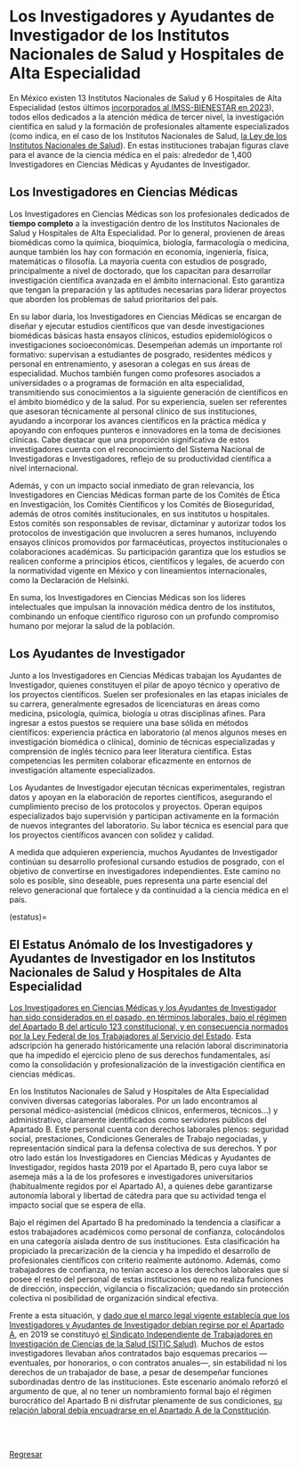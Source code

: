 # Los Investigadores y Ayudantes de Investigador de los Institutos Nacionales de Salud y Hospitales de Alta Especialidad

En México existen 13 Institutos Nacionales de Salud y 6 Hospitales de Alta
Especialidad (estos últimos [incorporados al IMSS-BIENESTAR en
2023](https://imssbienestar.gob.mx/assets/docs/juridico_acuerdos/ACUERDO_BASES_PROCESO_DESINCORPOR_FUSION_CENTRO_HRAES%20_IMSSBIENESTAR.pdf)),
todos ellos dedicados a la atención médica de
tercer nivel, la investigación científica en salud y la formación de
profesionales altamente especializados (como indica, en el caso de los
Institutos Nacionales de Salud, [la Ley de los Institutos Nacionales de
Salud](https://www.diputados.gob.mx/LeyesBiblio/pdf/LINS.pdf)). En estas
instituciones trabajan figuras clave para el avance de la ciencia médica en el país: alrededor de 1,400
Investigadores en Ciencias Médicas y Ayudantes de Investigador.

## Los Investigadores en Ciencias Médicas

Los Investigadores en Ciencias Médicas son los profesionales dedicados de **tiempo
completo** a la investigación dentro de los Institutos Nacionales de Salud y
Hospitales de Alta Especialidad. Por lo general, provienen de áreas biomédicas
como la química, bioquímica, biología, farmacología o medicina, aunque también
los hay con formación en economía, ingeniería, física, matemáticas o filosofía.
La mayoría cuenta con estudios de posgrado, principalmente a nivel de
doctorado, que los capacitan para desarrollar investigación científica avanzada
en el ámbito internacional. Esto garantiza que tengan la preparación y las
aptitudes necesarias para liderar proyectos que aborden los problemas de salud
prioritarios del país.

En su labor diaria, los Investigadores en Ciencias Médicas se encargan de
diseñar y ejecutar estudios científicos que van desde investigaciones
biomédicas básicas hasta ensayos clínicos, estudios epidemiológicos o
investigaciones socioeconómicas. Desempeñan además un importante rol formativo:
supervisan a estudiantes de posgrado, residentes médicos y personal en
entrenamiento, y asesoran a colegas en sus áreas de especialidad. Muchos
también fungen como profesores asociados a universidades o a programas de
formación en alta especialidad, transmitiendo sus conocimientos a la siguiente
generación de científicos en el ámbito biomédico y de la salud. Por su
experiencia, suelen ser referentes que asesoran técnicamente al personal
clínico de sus instituciones, ayudando a incorporar los avances científicos en
la práctica médica y apoyando con enfoques punteros e innovadores en la toma de
decisiones clínicas. Cabe destacar que una proporción significativa de estos
investigadores cuenta con el reconocimiento del Sistema Nacional de
Investigadoras e Investigadores, reflejo de su productividad científica a nivel
internacional.

Además, y con un impacto social inmediato de gran relevancia, los
Investigadores en Ciencias Médicas forman parte de los Comités de Ética en
Investigación, los Comités Científicos y los Comités de Bioseguridad, además de otros
comités institucionales, en sus institutos u hospitales. Estos comités son
responsables de revisar, dictaminar y autorizar todos los protocolos de
investigación que involucren a seres humanos, incluyendo ensayos clínicos
promovidos por farmacéuticas, proyectos institucionales o colaboraciones
académicas. Su participación garantiza que los estudios se realicen conforme a
principios éticos, científicos y legales, de acuerdo con la normatividad
vigente en México y con lineamientos internacionales, como la Declaración de
Helsinki.

En suma, los Investigadores en Ciencias Médicas son los líderes intelectuales
que impulsan la innovación médica dentro de los institutos, combinando un
enfoque científico riguroso con un profundo compromiso humano por mejorar la salud
de la población.


## Los Ayudantes de Investigador

Junto a los Investigadores en Ciencias Médicas trabajan los Ayudantes de
Investigador, quienes constituyen el pilar de apoyo técnico y operativo de los
proyectos científicos. Suelen ser profesionales en las etapas iniciales de su
carrera, generalmente egresados de licenciaturas en áreas como medicina,
psicología, química, biología u otras disciplinas afines. Para ingresar a estos
puestos se requiere una base sólida en métodos científicos: experiencia
práctica en laboratorio (al menos algunos meses en investigación biomédica o
clínica), dominio de técnicas especializadas y comprensión de inglés técnico
para leer literatura científica. Estas competencias les permiten colaborar
eficazmente en entornos de investigación altamente especializados.

Los Ayudantes de Investigador ejecutan técnicas experimentales, registran datos
y apoyan en la elaboración de reportes científicos, asegurando el cumplimiento
preciso de los protocolos y proyectos. Operan equipos especializados bajo supervisión y
participan activamente en la formación de nuevos integrantes del laboratorio.
Su labor técnica es esencial para que los proyectos científicos avancen con
solidez y calidad.

A medida que adquieren experiencia, muchos Ayudantes de Investigador continúan
su desarrollo profesional cursando estudios de posgrado, con el objetivo de
convertirse en investigadores independientes. Este camino no solo es posible,
sino deseable, pues representa una parte esencial del relevo generacional que fortalece y da
continuidad a la ciencia médica en el país.

(estatus)=
## El Estatus Anómalo de los Investigadores y Ayudantes de Investigador en los Institutos Nacionales de Salud y Hospitales de Alta Especialidad

[Los Investigadores en Ciencias Médicas y los Ayudantes de Investigador han sido
considerados en el pasado, en términos laborales, bajo el régimen del Apartado B del
artículo 123 constitucional, y en consecuencia normados por la Ley Federal de
los Trabajadores al Servicio del Estado](apartado_a.md#apartado_b). Esta adscripción ha generado históricamente una
relación laboral discriminatoria que ha impedido el ejercicio pleno de sus
derechos fundamentales, así como la consolidación y profesionalización de la
investigación científica en ciencias médicas.

En los Institutos Nacionales de Salud y Hospitales de Alta Especialidad conviven diversas categorías laborales.
Por un lado encontramos al personal médico-asistencial (médicos clínicos, enfermeros,
técnicos...) y administrativo, claramente identificados como servidores
públicos del Apartado B. Este personal cuenta con derechos laborales plenos:
seguridad social, prestaciones, Condiciones Generales de Trabajo negociadas, y
representación sindical para la defensa colectiva de sus derechos. Y por otro
lado están los Investigadores en Ciencias Médicas y Ayudantes de Investigador,
regidos hasta 2019 por el Apartado B, pero cuya labor se asemeja más a la de
los profesores e investigadores universitarios (habitualmente regidos por el
Apartado A), a quienes debe garantizarse autonomía laboral y libertad de
cátedra para que su actividad tenga el impacto social que se espera de ella.

Bajo el régimen del Apartado B ha predominado la tendencia a clasificar a estos
trabajadores académicos como personal de confianza, colocándolos en una
categoría aislada dentro de sus instituciones. Esta clasificación ha propiciado
la precarización de la ciencia y ha impedido el desarrollo de profesionales
científicos con criterio realmente autónomo. Además, como trabajadores de confianza, no
tenían acceso a los derechos laborales que sí posee el resto del personal de estas instituciones que no realiza
funciones de dirección, inspección, vigilancia o fiscalización; quedando
sin protección colectiva ni posibilidad de organización sindical efectiva.

Frente a esta situación, y [dado que el marco legal vigente establecía que los
Investigadores y Ayudantes de Investigador debían regirse por el Apartado A](apartado_a.md), en
2019 se constituyó [el Sindicato Independiente de Trabajadores en Investigación
de Ciencias de la Salud (SITIC Salud)](SITIC.md). Muchos de estos investigadores llevaban
años contratados bajo esquemas precarios —eventuales, por honorarios, o con
contratos anuales—, sin estabilidad ni los derechos de un trabajador de base, a
pesar de desempeñar funciones subordinadas dentro de las instituciones. Este
escenario anómalo reforzó el argumento de que, al no tener un nombramiento
formal bajo el régimen burocrático del Apartado B ni disfrutar plenamente de
sus condiciones, [su relación laboral debía encuadrarse en el Apartado A de la
Constitución](apartado_a.md).


<br><br>

[Regresar](../index.md)
